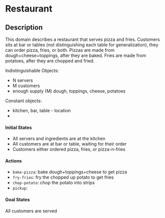 # Restaurant

## Description
This domain describes a restaurant that serves pizza and fries.
Customers sits at bar or tables (not distinguishing each table for generalization), they can order pizza, fries, or both. 
Pizzas are made from dough+cheese+toppings, after they are baked.
Fries are made from potatoes, after they are chopped and fried.

Indistinguishable Objects: 
- N servers
- M customers
- enough supply (M) dough, toppings, cheese, potatoes

Constant objects: 
- kitchen, bar, table - location
- 

#### Initial States
- All servers and ingredients are at the kitchen
- All customers are at bar or table, waiting for their order
- Customers either ordered pizza, fries, or pizza-n-fries


#### Actions
- `bake-pizza`: bake dough+toppings+cheese to get pizza
- `fry-fries`: fry the chopped up potato to get fries
- `chop-potato`: chop the potato into strips
- `pickup`: 

#### Goal States
All customers are served
